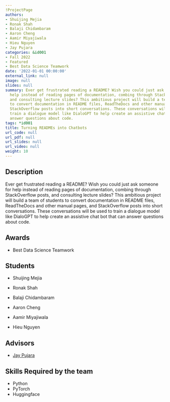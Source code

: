 ```yaml
---
!ProjectPage
authors:
- Shuijing Mejia
- Ronak Shah
- Balaji Chidambaram
- Aaron Cheng
- Aamir Miyajiwala
- Hieu Nguyen
- Jay Pujara
categories: &id001
- Fall 2022
- Featured
- Best Data Science Teamwork
date: '2022-01-01 00:00:00'
external_link: null
image: null
slides: null
summary: Ever get frustrated reading a README? Wish you could just ask someone for
  help instead of reading pages of documentation, combing through StackOverflow posts,
  and consulting lecture slides? This ambitious project will build a team of students
  to convert documentation in README files, ReadTheDocs and other manual pages, and
  StackOverflow posts into short conversations. These conversations will be used to
  train a dialogue model like DialoGPT to help create an assistive chat bot that can
  answer questions about code.
tags: *id001
title: Turning READMEs into Chatbots
url_code: null
url_pdf: null
url_slides: null
url_video: null
weight: 10
---
```

## Description

Ever get frustrated reading a README? Wish you could just ask someone for help instead of reading pages of documentation, combing through StackOverflow posts, and consulting lecture slides? This ambitious project will build a team of students to convert documentation in README files, ReadTheDocs and other manual pages, and StackOverflow posts into short conversations. These conversations will be used to train a dialogue model like DialoGPT to help create an assistive chat bot that can answer questions about code.



## Awards
* Best Data Science Teamwork





## Students

* Shuijing Mejia

* Ronak Shah

* Balaji Chidambaram

* Aaron Cheng

* Aamir Miyajiwala

* Hieu Nguyen

## Advisors

* [Jay Pujara](../../../author/jay-pujara)

## Skills Required by the team


* Python
* PyTorch
* Huggingface